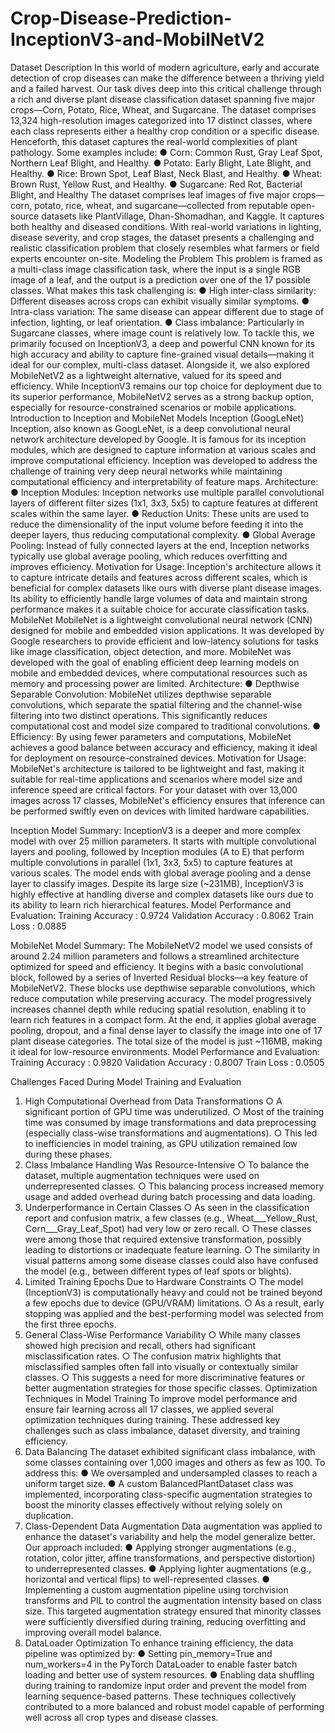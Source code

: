 # Crop-Disease-Prediction-InceptionV3-and-MobilNetV2

Dataset Description
In this world of modern agriculture, early and accurate detection of crop diseases can make the difference
between a thriving yield and a failed harvest. Our task dives deep into this critical challenge through a rich and
diverse plant disease classification dataset spanning five major crops—Corn, Potato, Rice, Wheat, and
Sugarcane.
The dataset comprises 13,324 high-resolution images categorized into 17 distinct classes, where each
class represents either a healthy crop condition or a specific disease. Henceforth, this dataset captures the
real-world complexities of plant pathology. Some examples include:
● Corn: Common Rust, Gray Leaf Spot, Northern Leaf Blight, and Healthy.
● Potato: Early Blight, Late Blight, and Healthy.
● Rice: Brown Spot, Leaf Blast, Neck Blast, and Healthy.
● Wheat: Brown Rust, Yellow Rust, and Healthy.
● Sugarcane: Red Rot, Bacterial Blight, and Healthy
The dataset comprises leaf images of five major crops—corn, potato, rice, wheat, and sugarcane—collected
from reputable open-source datasets like PlantVillage, Dhan-Shomadhan, and Kaggle. It captures both healthy
and diseased conditions. With real-world variations in lighting, disease severity, and crop stages, the dataset
presents a challenging and realistic classification problem that closely resembles what farmers or field experts
encounter on-site.
Modeling the Problem
This problem is framed as a multi-class image classification task, where the input is a single RGB image of
a leaf, and the output is a prediction over one of the 17 possible classes.
What makes this task challenging is:
● High inter-class similarity: Different diseases across crops can exhibit visually similar symptoms.
● Intra-class variation: The same disease can appear different due to stage of infection, lighting, or leaf
orientation.
● Class imbalance: Particularly in Sugarcane classes, where image count is relatively low.
To tackle this, we primarily focused on InceptionV3, a deep and powerful CNN known for its high accuracy
and ability to capture fine-grained visual details—making it ideal for our complex, multi-class dataset.
Alongside it, we also explored MobileNetV2 as a lightweight alternative, valued for its speed and efficiency.
While InceptionV3 remains our top choice for deployment due to its superior performance, MobileNetV2 serves
as a strong backup option, especially for resource-constrained scenarios or mobile applications.
Introduction to Inception and MobileNet Models
Inception (GoogLeNet)
Inception, also known as GoogLeNet, is a deep convolutional neural network architecture developed by
Google. It is famous for its inception modules, which are designed to capture information at various scales and
improve computational efficiency. Inception was developed to address the challenge of training very deep
neural networks while maintaining computational efficiency and interpretability of feature maps.
Architecture:
● Inception Modules: Inception networks use multiple parallel convolutional layers of different filter sizes
(1x1, 3x3, 5x5) to capture features at different scales within the same layer.
● Reduction Units: These units are used to reduce the dimensionality of the input volume before feeding
it into the deeper layers, thus reducing computational complexity.
● Global Average Pooling: Instead of fully connected layers at the end, Inception networks typically use
global average pooling, which reduces overfitting and improves efficiency.
Motivation for Usage: Inception's architecture allows it to capture intricate details and features across
different scales, which is beneficial for complex datasets like ours with diverse plant disease images. Its ability
to efficiently handle large volumes of data and maintain strong performance makes it a suitable choice for
accurate classification tasks.
MobileNet
MobileNet is a lightweight convolutional neural network (CNN) designed for mobile and embedded vision
applications. It was developed by Google researchers to provide efficient and low-latency solutions for tasks
like image classification, object detection, and more. MobileNet was developed with the goal of enabling
efficient deep learning models on mobile and embedded devices, where computational resources such as
memory and processing power are limited.
Architecture:
● Depthwise Separable Convolution: MobileNet utilizes depthwise separable convolutions, which
separate the spatial filtering and the channel-wise filtering into two distinct operations. This significantly
reduces computational cost and model size compared to traditional convolutions.
● Efficiency: By using fewer parameters and computations, MobileNet achieves a good balance
between accuracy and efficiency, making it ideal for deployment on resource-constrained devices.
Motivation for Usage: MobileNet's architecture is tailored to be lightweight and fast, making it suitable for
real-time applications and scenarios where model size and inference speed are critical factors. For your
dataset with over 13,000 images across 17 classes, MobileNet's efficiency ensures that inference can be
performed swiftly even on devices with limited hardware capabilities.

Inception Model Summary:
InceptionV3 is a deeper and more complex model with over 25 million parameters. It starts with multiple
convolutional layers and pooling, followed by Inception modules (A to E) that perform multiple convolutions in
parallel (1x1, 3x3, 5x5) to capture features at various scales.
The model ends with global average pooling and a dense layer to classify images. Despite its large size
(~231MB), InceptionV3 is highly effective at handling diverse and complex datasets like ours due to its ability to
learn rich hierarchical features.
Model Performance and Evaluation:
Training Accuracy : 0.9724 Validation Accuracy : 0.8062 Train Loss : 0.0885


MobileNet Model Summary:
The MobileNetV2 model we used consists of around 2.24 million parameters and follows a streamlined
architecture optimized for speed and efficiency. It begins with a basic convolutional block, followed by a series
of Inverted Residual blocks—a key feature of MobileNetV2. These blocks use depthwise separable
convolutions, which reduce computation while preserving accuracy.
The model progressively increases channel depth while reducing spatial resolution, enabling it to learn rich
features in a compact form. At the end, it applies global average pooling, dropout, and a final dense layer to
classify the image into one of 17 plant disease categories. The total size of the model is just ~116MB, making it
ideal for low-resource environments.
Model Performance and Evaluation:
Training Accuracy : 0.9820 Validation Accuracy : 0.8007 Train Loss : 0.0505

Challenges Faced During Model Training and Evaluation
1. High Computational Overhead from Data Transformations
○ A significant portion of GPU time was underutilized.
○ Most of the training time was consumed by image transformations and data preprocessing
(especially class-wise transformations and augmentations).
○ This led to inefficiencies in model training, as GPU utilization remained low during these phases.
2. Class Imbalance Handling Was Resource-Intensive
○ To balance the dataset, multiple augmentation techniques were used on underrepresented
classes.
○ This balancing process increased memory usage and added overhead during batch processing
and data loading.
3. Underperformance in Certain Classes
○ As seen in the classification report and confusion matrix, a few classes (e.g.,
Wheat___Yellow_Rust, Corn___Gray_Leaf_Spot) had very low or zero recall.
○ These classes were among those that required extensive transformation, possibly leading to
distortions or inadequate feature learning.
○ The similarity in visual patterns among some disease classes could also have confused the
model (e.g., between different types of leaf spots or blights).
4. Limited Training Epochs Due to Hardware Constraints
○ The model (InceptionV3) is computationally heavy and could not be trained beyond a few
epochs due to device (GPU/VRAM) limitations.
○ As a result, early stopping was applied and the best-performing model was selected from the
first three epochs.
5. General Class-Wise Performance Variability
○ While many classes showed high precision and recall, others had significant misclassification
rates.
○ The confusion matrix highlights that misclassified samples often fall into visually or contextually
similar classes.
○ This suggests a need for more discriminative features or better augmentation strategies for
those specific classes.
Optimization Techniques in Model Training
To improve model performance and ensure fair learning across all 17 classes, we applied several optimization
techniques during training. These addressed key challenges such as class imbalance, dataset diversity, and
training efficiency.
1. Data Balancing
The dataset exhibited significant class imbalance, with some classes containing over 1,000 images and others
as few as 100. To address this:
● We oversampled and undersampled classes to reach a uniform target size.
● A custom BalancedPlantDataset class was implemented, incorporating class-specific
augmentation strategies to boost the minority classes effectively without relying solely on duplication.
2. Class-Dependent Data Augmentation
Data augmentation was applied to enhance the dataset's variability and help the model generalize better. Our
approach included:
● Applying stronger augmentations (e.g., rotation, color jitter, affine transformations, and perspective
distortion) to underrepresented classes.
● Applying lighter augmentations (e.g., horizontal and vertical flips) to well-represented classes.
● Implementing a custom augmentation pipeline using torchvision transforms and PIL to control the
augmentation intensity based on class size.
This targeted augmentation strategy ensured that minority classes were sufficiently diversified during training,
reducing overfitting and improving overall model balance.
3. DataLoader Optimization
To enhance training efficiency, the data pipeline was optimized by:
● Setting pin_memory=True and num_workers=4 in the PyTorch DataLoader to enable faster batch
loading and better use of system resources.
● Enabling data shuffling during training to randomize input order and prevent the model from learning
sequence-based patterns.
These techniques collectively contributed to a more balanced and robust model capable of performing well
across all crop types and disease classes.
